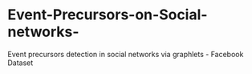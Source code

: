 # Event-Precursors-on-Social-networks-
Event precursors detection in social networks via graphlets -  Facebook Dataset

